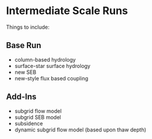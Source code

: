 
Intermediate Scale Runs
========================

Things to include:

Base Run
---------------

* column-based hydrology
* surface-star surface hydrology
* new SEB
* new-style flux based coupling

Add-Ins
--------------

* subgrid flow model
* subgrid SEB model
* subsidence
* dynamic subgrid flow model (based upon thaw depth)



